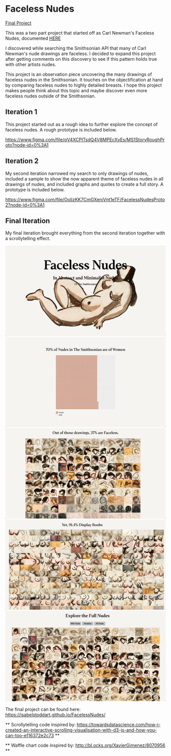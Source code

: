 # Faceless Nudes

[Final Project](https://isabelstoddart.github.io/FacelessNudes/)

This was a two part project that started off as Carl Newman's Faceless Nudes, documented [HERE](https://github.com/isabelstoddart/MS1Qualitative/blob/main/README.md)

I discovered while searching the Smithsonian API that many of Carl Newman's nude drawings are faceless. I decided to expand this project after getting comments on this discovery to see if this pattern holds true with other artists nudes. 

This project is an observation piece uncovering the many drawings of faceless nudes in the Smithsonian. It touches on the objectification at hand by comparing faceless nudes to highly detailed breasts. I hope this project makes people think about this topic and maybe discover even more faceless nudes outside of the Smithsonian. 

## Iteration 1

This project started out as a rough idea to further explore the concept of faceless nudes. A rough prototype is included below.

https://www.figma.com/file/qV4XCPlTsdQ4V8MPEcXyEs/MS1StoryRoughProto?node-id=0%3A1

## Iteration 2

My second iteration narrowed my search to only drawings of nudes, included a sample to show the now apparent theme of faceless nudes in all drawings of nudes, and included graphs and quotes to create a full story. A prototype is included below.

https://www.figma.com/file/OoljzKK7CmGXeniVnt1eTF/FacelessNudesProto2?node-id=0%3A1

## Final Iteration

My final iteration brought everything from the second iteration together with a scrollytelling effect. 

![](FNpic1.png)
![](FNpic2.png)
![](FNpic3.png)
![](FNpic4.png)
![](FNpic5.png)

The final project can be found here: https://isabelstoddart.github.io/FacelessNudes/

** Scrollytelling code inspired by: https://towardsdatascience.com/how-i-created-an-interactive-scrolling-visualisation-with-d3-js-and-how-you-can-too-e116372e2c73 
**

** Waffle chart code inspired by: http://bl.ocks.org/XavierGimenez/8070956 **
